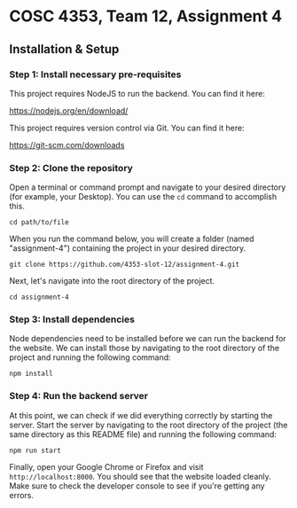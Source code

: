 # COSC 4353, Team 12, Assignment 4

## Installation & Setup

### Step 1: Install necessary pre-requisites
This project requires NodeJS to run the backend. You can find it here:

https://nodejs.org/en/download/

This project requires version control via Git. You can find it here:

https://git-scm.com/downloads

### Step 2: Clone the repository
Open a terminal or command prompt and navigate to your desired directory (for example, your Desktop). You can use the `cd` command to accomplish this.

```
cd path/to/file
```

When you run the command below, you will create a folder (named "assignment-4") containing the project in your desired directory.

```
git clone https://github.com/4353-slot-12/assignment-4.git
```

Next, let's navigate into the root directory of the project.

```
cd assignment-4
```

<!-- ### Step 3: Ensure that the `.env` file is present.
<b>SKIP THIS STEP FOR NOW!</b>

This project will not run unless the necessary environment variables are set. The necessary environment variables must be set via a `.env` file in the root directory (the same directory as this README file).

You can obtain it by contacting the authors of this project. -->

### Step 3: Install dependencies
Node dependencies need to be installed before we can run the backend for the website. We can install those by navigating to the root directory of the project and running the following command:

```
npm install
```

### Step 4: Run the backend server
At this point, we can check if we did everything correctly by starting the server. Start the server by navigating to the root directory of the project (the same directory as this README file) and running the following command:

```
npm run start
```

Finally, open your Google Chrome or Firefox and visit `http://localhost:8000`. You should see that the website loaded cleanly. Make sure to check the developer console to see if you're getting any errors.
